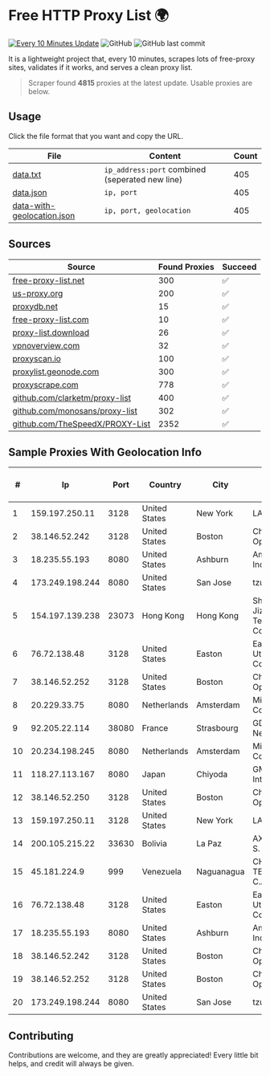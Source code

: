 
# Free HTTP Proxy List 🌍

[![Every 10 Minutes Update](https://github.com/mertguvencli/http-proxy-list/actions/workflows/main.yml/badge.svg?branch=main)](https://github.com/mertguvencli/http-proxy-list/actions/workflows/main.yml)
![GitHub](https://img.shields.io/github/license/mertguvencli/http-proxy-list)
![GitHub last commit](https://img.shields.io/github/last-commit/mertguvencli/http-proxy-list)

It is a lightweight project that, every 10 minutes, scrapes lots of free-proxy sites, validates if it works, and serves a clean proxy list.


> Scraper found **4815** proxies at the latest update. Usable proxies are below.

## Usage

Click the file format that you want and copy the URL.


|File|Content|Count|
|----|-------|-----|
|[data.txt](https://raw.githubusercontent.com/mertguvencli/http-proxy-list/main/proxy-list/data.txt)|`ip_address:port` combined (seperated new line)|405|
|[data.json](https://raw.githubusercontent.com/mertguvencli/http-proxy-list/main/proxy-list/data.json)|`ip, port`|405|
|[data-with-geolocation.json](https://raw.githubusercontent.com/mertguvencli/http-proxy-list/main/proxy-list/data-with-geolocation.json)|`ip, port, geolocation`|405|

## Sources

|Source|Found Proxies|Succeed|
|------|-------------|-------|
|[free-proxy-list.net](https://free-proxy-list.net)|300|✅|
|[us-proxy.org](https://www.us-proxy.org)|200|✅|
|[proxydb.net](http://proxydb.net)|15|✅|
|[free-proxy-list.com](https://free-proxy-list.com/?page=&port=&type%5B%5D=http&type%5B%5D=https&up_time=0&search=Search)|10|✅|
|[proxy-list.download](https://www.proxy-list.download/HTTP)|26|✅|
|[vpnoverview.com](https://vpnoverview.com/privacy/anonymous-browsing/free-proxy-servers)|32|✅|
|[proxyscan.io](https://www.proxyscan.io)|100|✅|
|[proxylist.geonode.com](https://proxylist.geonode.com/api/proxy-list?limit=300&page=1&sort_by=lastChecked&sort_type=desc&protocols=http,https)|300|✅|
|[proxyscrape.com](https://api.proxyscrape.com/v2/?request=displayproxies&protocol=http&timeout=10000&country=all&ssl=all&anonymity=all)|778|✅|
|[github.com/clarketm/proxy-list](https://raw.githubusercontent.com/clarketm/proxy-list/master/proxy-list-raw.txt)|400|✅|
|[github.com/monosans/proxy-list](https://raw.githubusercontent.com/monosans/proxy-list/main/proxies/http.txt)|302|✅|
|[github.com/TheSpeedX/PROXY-List](https://raw.githubusercontent.com/TheSpeedX/PROXY-List/master/http.txt)|2352|✅|


## Sample Proxies With Geolocation Info

|#|Ip|Port|Country|City|Internet Service Provider|
|-|--|----|-------|----|-------------------------|
|1|159.197.250.11|3128|United States|New York|LAKSH|
|2|38.146.52.242|3128|United States|Boston|Charles River Operation|
|3|18.235.55.193|8080|United States|Ashburn|Amazon.com, Inc.|
|4|173.249.198.244|8080|United States|San Jose|tzulo, inc.|
|5|154.197.139.238|23073|Hong Kong|Hong Kong|Shenzhen Jizhan Technology Co Ltd|
|6|76.72.138.48|3128|United States|Easton|Easton Utilities Commission|
|7|38.146.52.252|3128|United States|Boston|Charles River Operation|
|8|20.229.33.75|8080|Netherlands|Amsterdam|Microsoft Corporation|
|9|92.205.22.114|38080|France|Strasbourg|GD MASS Network|
|10|20.234.198.245|8080|Netherlands|Amsterdam|Microsoft Corporation|
|11|118.27.113.167|8080|Japan|Chiyoda|GMO Internet, Inc.|
|12|38.146.52.250|3128|United States|Boston|Charles River Operation|
|13|159.197.250.11|3128|United States|New York|LAKSH|
|14|200.105.215.22|33630|Bolivia|La Paz|AXS Bolivia S. A.|
|15|45.181.224.9|999|Venezuela|Naguanagua|CHIRCALNET TELECOM, C.A.|
|16|76.72.138.48|3128|United States|Easton|Easton Utilities Commission|
|17|18.235.55.193|8080|United States|Ashburn|Amazon.com, Inc.|
|18|38.146.52.242|3128|United States|Boston|Charles River Operation|
|19|38.146.52.252|3128|United States|Boston|Charles River Operation|
|20|173.249.198.244|8080|United States|San Jose|tzulo, inc.|



## Contributing

Contributions are welcome, and they are greatly appreciated! Every
little bit helps, and credit will always be given.

